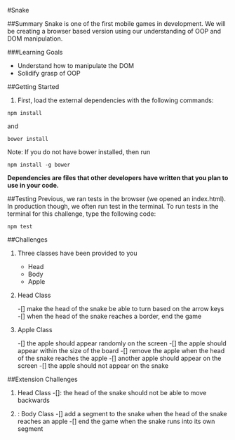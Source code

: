 #Snake

##Summary
Snake is one of the first mobile games in development. We will be creating a browser based version using our understanding of OOP and DOM manipulation.

###Learning Goals
- Understand how to manipulate the DOM
- Solidify grasp of OOP

##Getting Started

1. First, load the external dependencies with the following commands:
````
npm install
````
and
````
bower install
````
Note: If you do not have bower installed, then run
````
npm install -g bower
````
**Dependencies are files that other developers have written that you plan to use in your code.**

##Testing
Previous, we ran tests in the browser (we opened an index.html). In production though, we often run test in the terminal. To run tests in the terminal for this challenge, type the following code:
````
npm test
````

##Challenges
1. Three classes have been provided to you

    - Head
    - Body
    - Apple

1. Head Class

    -[] make the head of the snake be able to turn based on the arrow keys
    -[] when the head of the snake reaches a border, end the game

1. Apple Class

    -[] the apple should appear randomly on the screen
    -[] the apple should appear within the size of the board
    -[] remove the apple when the head of the snake reaches the apple
    -[] another apple should appear on the screen
    -[] the apple should not appear on the snake

##Extension Challenges

1. Head Class
    -[]: the head of the snake should not be able to move backwards

1. : Body Class
    -[] add a segment to the snake when the head of the snake reaches an apple
    -[] end the game when the snake runs into its own segment